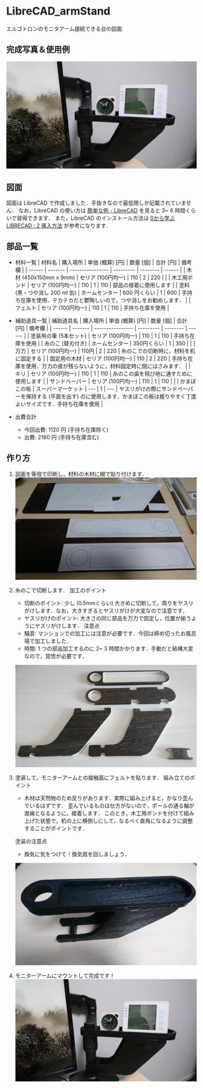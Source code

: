 # LibreCAD_armStand
エルゴトロンのモニタアーム接続できる台の図面

## 完成写真＆使用例
![完成写真](./fig/04.jpeg)

## 図面
図面は LibreCAD で作成しました．手抜きなので最低限しか記載されていません．
なお，LibreCAD の使い方は [簡単な例 - LibreCAD](http://machineshop.web.fc2.com/LibreCAD/example1/index.html) を見ると 3~ 6 時間くらいで習得できます．
また，LibreCAD のインストール方法は [0から学ぶ LIBRECAD : 2 導入方法](https://femoghalvfems.info/librecad-ja/002-2) が参考になります．

## 部品一覧
- 材料一覧
  | 材料名 | 購入場所 | 単価 (概算) [円] | 数量 [個] | 合計 [円] | 備考欄 |
  | ------ | ------- | ---------------- | --------- | -------- | ------ |
  | 木材 (450x150mm x 9mm) | セリア (100円均一) | 110 | 2 | 220 | |
  | 木工用ボンド | セリア (100円均一) | 110 | 1 | 110 | 部品の接着に使用します |
  | 塗料 (黒・つや消し 200 ml 缶)  | ホームセンター | 600 円くらい | 1 | 600 | 手持ち在庫を使用．テカテカだと鬱陶しいので，つや消しをお勧めします． |
  | フェルト | セリア (100円均一) | 110 | 1 | 110 | 手持ち在庫を使用 |

- 補助道具一覧
  | 補助道具名 | 購入場所 | 単価 (概算) [円] | 数量 [個] | 合計 [円] | 備考欄 |
  | ------ | ------- | ---------------- | --------- | -------- | ------ |
  | 塗装用の筆 (5本セット) | セリア (100円均一) | 110 | 1 | 110 | 手持ち在庫を使用 |
  | 糸のこ (替刃付き) | ホームセンター | 350円くらい | 1 | 350 |  |
  | 万力 | セリア (100円均一) | 110円 | 2 | 220 | 糸のこでの切断時に，材料を机に固定する |
  | 固定用の木材 | セリア (100円均一) | 110 | 2 | 220 | 手持ち在庫を使用．万力の痕が残らないように，材料固定時に間にはさみます． |
  | キリ | セリア (100円均一) | 110 | 1 | 110 | 糸のこの歯を飛び地に通すために使用します |
  | サンドペーパー | セリア (100円均一) | 110 | 1 | 110 |  |
  | かまぼこの板 | スーパーマーケット | --- | 1 | --- | ヤスリがけの際にサンドペーパーを保持する (平面を出す) のに使用します．かまぼこの板は握りやすく丁度よいサイズです．手持ち在庫を使用 |

- 出費合計
  - 今回出費: 1120 円 (手持ち在庫除く)
  - 出費: 2160 円 (手持ち在庫含む)

## 作り方
1. 図面を等倍で印刷し，材料の木材に糊で貼り付けます．
   ![01](./fig/01.jpeg)

2. 糸のこで切断します．
   加工のポイント
   - 切断のポイント: 少し (0.5mmくらい) 大きめに切断して，周りをヤスリがけします．なお，大きすぎるとヤスリがけが大変なので注意です．
   - ヤスリがけのポイント: 大きさの同じ部品を万力で固定し，位置が揃うようにヤスリがけします．
   注意点
   - 騒音: マンションでの加工には注意が必要です．今回は締め切ったお風呂場で加工しました．
   - 時間: 1 つの部品加工するのに 2~ 3 時間かかります．手動だと結構大変なので，覚悟が必要です．

   ![02](./fig/02.jpeg)

3. 塗装して，モニターアームとの接触面にフェルトを貼ります．
   組み立てのポイント
   - 木材は天然物のため反りがあります．実際に組み上げると，かなり歪んでいるはずです．
     歪んでいるものは仕方がないので，ポールの通る軸が直線となるように，接着します．
     このとき，木工用ボンドを付けて組み上げた状態で，机の上に横倒しにして，なるべく直角になるように調整することがポイントです．
   
   塗装の注意点
   - 換気に気をつけて！換気扇を回しましょう．
   
   ![03](./fig/03.jpeg)

4. モニターアームにマウントして完成です！
   ![04](./fig/04.jpeg)
